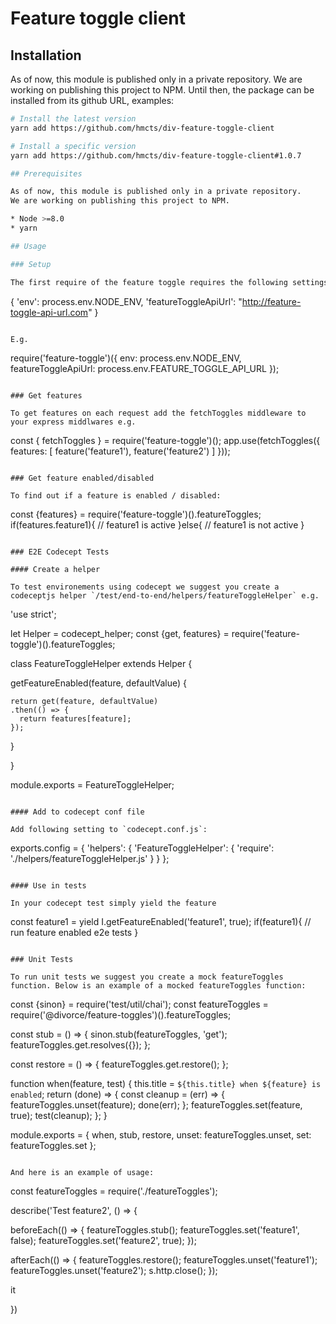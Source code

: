 # Feature toggle client

## Installation

As of now, this module is published only in a private repository.
We are working on publishing this project to NPM.
Until then, the package can be installed from its github URL, examples:

```bash
# Install the latest version
yarn add https://github.com/hmcts/div-feature-toggle-client

# Install a specific version
yarn add https://github.com/hmcts/div-feature-toggle-client#1.0.7

## Prerequisites

As of now, this module is published only in a private repository.
We are working on publishing this project to NPM.

* Node >=8.0
* yarn

## Usage

### Setup

The first require of the feature toggle requires the following settings:
```
{
  'env': process.env.NODE_ENV,
  'featureToggleApiUrl': "http://feature-toggle-api-url.com"
}
```

E.g.
```
require('feature-toggle')({
    env: process.env.NODE_ENV,
    featureToggleApiUrl: process.env.FEATURE_TOGGLE_API_URL
});
```

### Get features

To get features on each request add the fetchToggles middleware to your express middlwares e.g.

```
const { fetchToggles } = require('feature-toggle')();
app.use(fetchToggles({
  features: [
    feature('feature1'),
    feature('feature2')
  ]
}));
```

### Get feature enabled/disabled

To find out if a feature is enabled / disabled:

```
const {features} = require('feature-toggle')().featureToggles;
if(features.feature1){
  // feature1 is active
}else{
  // feature1 is not active
}
```

### E2E Codecept Tests

#### Create a helper

To test environements using codecept we suggest you create a codeceptjs helper `/test/end-to-end/helpers/featureToggleHelper` e.g.

```
'use strict';

let Helper = codecept_helper;
const {get, features} = require('feature-toggle')().featureToggles;

class FeatureToggleHelper extends Helper {

  getFeatureEnabled(feature, defaultValue) {

    return get(feature, defaultValue)
    .then(() => {
      return features[feature];
    });

  }

}

module.exports = FeatureToggleHelper;

```

#### Add to codecept conf file

Add following setting to `codecept.conf.js`:

```
exports.config = {
  'helpers': {
    'FeatureToggleHelper': {
      'require': './helpers/featureToggleHelper.js'
    }
  }
};
```

#### Use in tests

In your codecept test simply yield the feature

```
const feature1 = yield I.getFeatureEnabled('feature1', true);
if(feature1){
  // run feature enabled e2e tests
}

```

### Unit Tests

To run unit tests we suggest you create a mock featureToggles function. Below is an example of a mocked featureToggles function:

```
const {sinon} = require('test/util/chai');
const featureToggles = require('@divorce/feature-toggles')().featureToggles;

const stub = () => {
  sinon.stub(featureToggles, 'get');
  featureToggles.get.resolves({});
};

const restore = () => {
  featureToggles.get.restore();
};

function when(feature, test) {
  this.title = `${this.title} when ${feature} is enabled`;
  return (done) => {
    const cleanup = (err) => {
      featureToggles.unset(feature);
      done(err);
    };
    featureToggles.set(feature, true);
    test(cleanup);
  };
}

module.exports = { when, stub, restore,
  unset: featureToggles.unset,
  set: featureToggles.set
};

```

And here is an example of usage:

```
const featureToggles = require('./featureToggles');

describe('Test feature2', () => {

  beforeEach(() => {
    featureToggles.stub();
    featureToggles.set('feature1', false);
    featureToggles.set('feature2', true);
  });

  afterEach(() => {
    featureToggles.restore();
    featureToggles.unset('feature1');
    featureToggles.unset('feature2');
    s.http.close();
  });

  it

})
```

